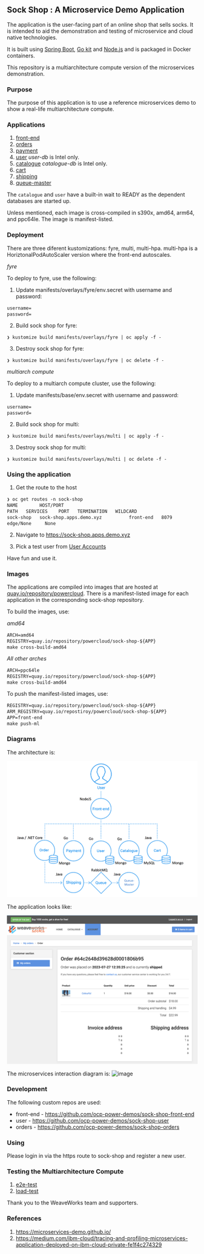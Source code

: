 ## Sock Shop : A Microservice Demo Application

The application is the user-facing part of an online shop that sells socks. It is intended to aid the demonstration and testing of microservice and cloud native technologies.

It is built using [Spring Boot](http://projects.spring.io/spring-boot/), [Go kit](http://gokit.io) and [Node.js](https://nodejs.org/) and is packaged in Docker containers.

This repository is a multiarchitecture compute version of the microservices demonstration.

### Purpose

The purpose of this application is to use a reference microservices demo to show a real-life multiarchitecture compute.

### Applications
1. [front-end](https://github.com/microservices-demo/front-end)
2. [orders](https://github.com/microservices-demo/orders)
3. [payment](https://github.com/microservices-demo/payment)
4. [user](https://github.com/microservices-demo/user)
*user-db* is Intel only.
5. [catalogue](https://github.com/microservices-demo/catalogue) *catalogue-db* is Intel only.
6. [cart](https://github.com/microservices-demo/carts)
7. [shipping](https://github.com/microservices-demo/shipping)
8. [queue-master](https://github.com/microservices-demo/queue-master)

The `catalogue` and `user` have a built-in wait to READY as the dependent databases are started up.

Unless mentioned, each image is cross-compiled in s390x, amd64, arm64, and ppc64le. The image is manifest-listed.

### Deployment

There are three diferent kustomizations: fyre, multi, multi-hpa. multi-hpa is a HoriztonalPodAutoScaler version where the front-end autoscales.

*fyre* 

To deploy to fyre, use the following:

1. Update manifests/overlays/fyre/env.secret with username and password:

```
username=
password=
```

2. Build sock shop for fyre:

```
❯ kustomize build manifests/overlays/fyre | oc apply -f - 
```

3. Destroy sock shop for fyre:

```
❯ kustomize build manifests/overlays/fyre | oc delete -f - 
```

*multiarch compute*

To deploy to a multiarch compute cluster, use the following:

1. Update manifests/base/env.secret with username and password:

```
username=
password=
```

2. Build sock shop for multi:

```
❯ kustomize build manifests/overlays/multi | oc apply -f - 
```

3. Destroy sock shop for multi:

```
❯ kustomize build manifests/overlays/multi | oc delete -f - 
```

### Using the application

1. Get the route to the host

```
❯ oc get routes -n sock-shop
NAME        HOST/PORT                                                 PATH   SERVICES    PORT   TERMINATION   WILDCARD
sock-shop   sock-shop.apps.demo.xyz          front-end   8079   edge/None     None
```

2. Navigate to https://sock-shop.apps.demo.xyz

3. Pick a test user from [User Accounts](https://microservices-demo.github.io/docs/user-accounts.html)

Have fun and use it.

### Images

The applications are compiled into images that are hosted at [quay.io/repository/powercloud](https://quay.io/repository/powercloud). There is a manifest-listed image for each application in the corresponding sock-shop repository.

To build the images, use: 

*amd64*

```
ARCH=amd64
REGISTRY=quay.io/repository/powercloud/sock-shop-${APP}
make cross-build-amd64
```

*All other arches*

```
ARCH=ppc64le
REGISTRY=quay.io/repository/powercloud/sock-shop-${APP}
make cross-build-amd64
```

To push the manifest-listed images, use:

```
REGISTRY=quay.io/repository/powercloud/sock-shop-${APP}
ARM_REGISTRY=quay.io/repostiroy/powercloud/sock-shop-${APP}
APP=front-end
make push-ml
```
### Diagrams

The architecture is:

![image.png](https://raw.githubusercontent.com/microservices-demo/microservices-demo.github.io/master/assets/Architecture.png)


The application looks like: 

![socks-orders.png](socks-orders.png)

The microservices interaction diagram is:
![image](https://github.com/ocp-power-demos/sock-shop-demo/assets/3016328/ec62c687-5609-4264-bc10-82b2b2003185)


### Development

The following custom repos are used: 

- front-end - https://github.com/ocp-power-demos/sock-shop-front-end
- user - https://github.com/ocp-power-demos/sock-shop-user
- orders - https://github.com/ocp-power-demos/sock-shop-orders


### Using

Please login in via the https route to sock-shop and register a new user.

### Testing the Multiarchitecture Compute
1. [e2e-test](https://github.com/microservices-demo/e2e-tests)
2. [load-test](https://github.com/microservices-demo/load-test)

Thank you to the WeaveWorks team and supporters.

### References
1. https://microservices-demo.github.io/
2. https://medium.com/ibm-cloud/tracing-and-profiling-microservices-application-deployed-on-ibm-cloud-private-fe1f4c274329

